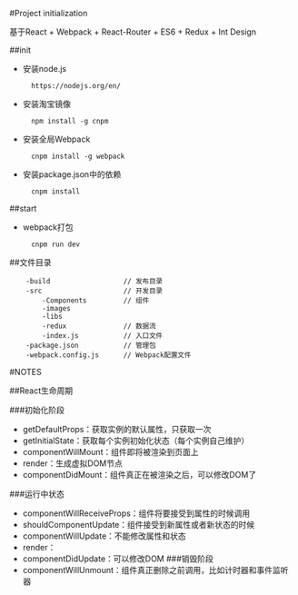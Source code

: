 #Project initialization

基于React + Webpack + React-Router + ES6 + Redux + Int Design

##init

* 安装node.js

		https://nodejs.org/en/

* 安装淘宝镜像

		npm install -g cnpm	

* 安装全局Webpack

		cnpm install -g webpack

* 安装package.json中的依赖

		cnpm install 

##start

* webpack打包

		cnpm run dev
##文件目录

		-build             		// 发布目录
		-src               		// 开发目录
			-Components    		// 组件
			-images        
			-libs
			-redux         		// 数据流
			-index.js	   		// 入口文件
		-package.json      		// 管理包
		-webpack.config.js 		// Webpack配置文件


#NOTES

##React生命周期

###初始化阶段

* getDefaultProps：获取实例的默认属性，只获取一次
* getInitialState：获取每个实例初始化状态（每个实例自己维护）
* componentWillMount：组件即将被渲染到页面上
* render：生成虚拟DOM节点
* componentDidMount：组件真正在被渲染之后，可以修改DOM了

###运行中状态

* componentWillReceiveProps：组件将要接受到属性的时候调用
* shouldComponentUpdate：组件接受到新属性或者新状态的时候
* componentWillUpdate：不能修改属性和状态
* render：
* componentDidUpdate：可以修改DOM
###销毁阶段
* componentWillUnmount：组件真正删除之前调用，比如计时器和事件监听器
 